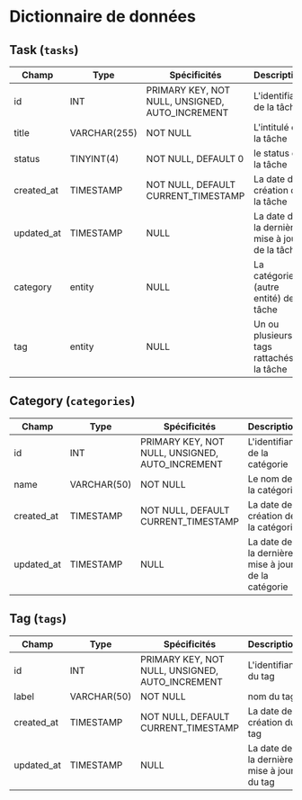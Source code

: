# Dictionnaire de données

## Task (`tasks`)

|Champ|Type|Spécificités|Description|
|-|-|-|-|
|id|INT|PRIMARY KEY, NOT NULL, UNSIGNED, AUTO_INCREMENT|L'identifiant de la tâche|
|title|VARCHAR(255)|NOT NULL|L'intitulé de la tâche|
|status|TINYINT(4)|NOT NULL, DEFAULT 0|le status de la tâche|
|created_at|TIMESTAMP|NOT NULL, DEFAULT CURRENT_TIMESTAMP|La date de création de la tâche|
|updated_at|TIMESTAMP|NULL|La date de la dernière mise à jour de la tâche|
|category|entity|NULL|La catégorie (autre entité) de la tâche|
|tag|entity|NULL|Un ou plusieurs tags rattachés à la tâche|

## Category (`categories`)

|Champ|Type|Spécificités|Description|
|-|-|-|-|
|id|INT|PRIMARY KEY, NOT NULL, UNSIGNED, AUTO_INCREMENT|L'identifiant de la catégorie|
|name|VARCHAR(50)|NOT NULL|Le nom de la catégorie|
|created_at|TIMESTAMP|NOT NULL, DEFAULT CURRENT_TIMESTAMP|La date de création de la catégorie|
|updated_at|TIMESTAMP|NULL|La date de la dernière mise à jour de la catégorie|

## Tag (`tags`)

|Champ|Type|Spécificités|Description|
|-|-|-|-|
|id|INT|PRIMARY KEY, NOT NULL, UNSIGNED, AUTO_INCREMENT|L'identifiant du tag|
|label|VARCHAR(50)|NOT NULL|nom du tag|
|created_at|TIMESTAMP|NOT NULL, DEFAULT CURRENT_TIMESTAMP|La date de création du tag|
|updated_at|TIMESTAMP|NULL|La date de la dernière mise à jour du tag|
